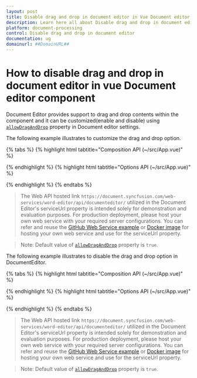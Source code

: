 ```yaml
---
layout: post
title: Disable drag and drop in document editor in Vue Document editor component | Syncfusion
description: Learn here all about Disable drag and drop in document editor in Syncfusion Vue Document editor component of Syncfusion Essential JS 2 and more.
platform: document-processing
control: Disable drag and drop in document editor 
documentation: ug
domainurl: ##DomainURL##
---
```


# How to disable drag and drop in document editor in vue Document editor component

Document Editor provides support to drag and drop contents within the component and it can be customized(enable and disable) using [`allowDragAndDrop`](https://ej2.syncfusion.com/vue/documentation/api/document-editor-container/documenteditorsettings#allowDragAndDrop)  property in Document editor settings.

The following example illustrates to customize the drag and drop option.

{% tabs %}
{% highlight html tabtitle="Composition API (~/src/App.vue)" %}

<template>
  <ejs-documenteditorcontainer ref="doceditcontainer" :serviceUrl="hostUrl" :enableToolbar='true' height='600px'
    :documentEditorSettings="settings"></ejs-documenteditorcontainer>
</template>

<script setup>
import { DocumentEditorContainerComponent as EjsDocumenteditorcontainer } from '@syncfusion/ej2-vue-documenteditor';

const hostUrl = 'https://document.syncfusion.com/web-services/word-editor/api/documenteditor/';
const settings = { allowDragAndDrop: false };
</script>

{% endhighlight %}
{% highlight html tabtitle="Options API (~/src/App.vue)" %}

<template>
  <ejs-documenteditorcontainer ref="doceditcontainer" :serviceUrl="hostUrl" :enableToolbar='true' height='600px'
    :documentEditorSettings="settings"></ejs-documenteditorcontainer>
</template>

<script>
import { DocumentEditorContainerComponent } from '@syncfusion/ej2-vue-documenteditor';

export default {
  components: {
    'ejs-documenteditorcontainer': DocumentEditorContainerComponent
  },
  data: function () {
    return {
      hostUrl: 'https://document.syncfusion.com/web-services/word-editor/api/documenteditor/',
      settings: { allowDragAndDrop: false }
    }
  }
}
</script>

{% endhighlight %}
{% endtabs %}

> The Web API hosted link `https://document.syncfusion.com/web-services/word-editor/api/documenteditor/` utilized in the Document Editor's serviceUrl property is intended solely for demonstration and evaluation purposes. For production deployment, please host your own web service with your required server configurations. You can refer and reuse the [GitHub Web Service example](https://github.com/SyncfusionExamples/EJ2-DocumentEditor-WebServices) or [Docker image](https://hub.docker.com/r/syncfusion/word-processor-server) for hosting your own web service and use for the serviceUrl property.


>Note: Default value of [`allowDragAndDrop`](https://ej2.syncfusion.com/vue/documentation/api/document-editor-container/documenteditorsettings#allowDragAndDrop) property is `true`.

The following example illustrates to disable the drag and drop option in DocumentEditor.


{% tabs %}
{% highlight html tabtitle="Composition API (~/src/App.vue)" %}

<template>
  <ejs-documenteditor ref="docedit" height='600px' :documentEditorSettings="settings"></ejs-documenteditor>
</template>

<script setup>
import { DocumentEditorComponent as EjsDocumenteditor } from "@syncfusion/ej2-vue-documenteditor";

const hostUrl = 'https://document.syncfusion.com/web-services/word-editor/api/documenteditor/';
const settings = { allowDragAndDrop: false };

</script>

{% endhighlight %}
{% highlight html tabtitle="Options API (~/src/App.vue)" %}

<template>
  <ejs-documenteditor ref="docedit" height='600px' :documentEditorSettings="settings"></ejs-documenteditor>  
</template>

<script>
import { DocumentEditorComponent } from "@syncfusion/ej2-vue-documenteditor";

export default {
  components: {
    'ejs-documenteditor': DocumentEditorComponent
  },
  data: function() {
      return {
        hostUrl : 'https://document.syncfusion.com/web-services/word-editor/api/documenteditor/',
        settings : { allowDragAndDrop: false }
      }
  }
}
</script>

{% endhighlight %}
{% endtabs %}

> The Web API hosted link `https://document.syncfusion.com/web-services/word-editor/api/documenteditor/` utilized in the Document Editor's serviceUrl property is intended solely for demonstration and evaluation purposes. For production deployment, please host your own web service with your required server configurations. You can refer and reuse the [GitHub Web Service example](https://github.com/SyncfusionExamples/EJ2-DocumentEditor-WebServices) or [Docker image](https://hub.docker.com/r/syncfusion/word-processor-server) for hosting your own web service and use for the serviceUrl property.

>Note: Default value of [`allowDragAndDrop`](https://ej2.syncfusion.com/vue/documentation/api/document-editor/documenteditorsettings#allowDragAndDrop) property is `true`.